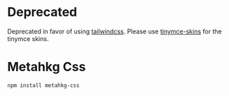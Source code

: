 # Deprecated

Deprecated in favor of using [tailwindcss](https://tailwindcss.com). Please use [tinymce-skins](https://gitlab.com/metahkg/tinymce-skins) for the tinymce skins.

# Metahkg Css

```bash
npm install metahkg-css
```
